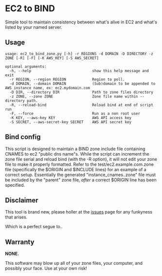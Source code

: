 # EC2 to BIND
Simple tool to maintain consistency between what's alive in EC2 and what's listed by your named server.

## Usage
    usage: ec2_to_bind_zone.py [-h] -r REGIONS -d DOMAIN -D DIRECTORY -z ZONE [-R] [-F] [-K AWS_KEY] [-S AWS_SECRET]

    optional arguments:
      -h, --help                            show this help message and exit
      -r REGION, --region REGION            Region to poll.
      -d DOMAIN, --domain DOMAIN            (Sub)domain to be appended to AWS instance name, ex: ec2.mydomain.com
      -D DIR, --directory DIR               Path to zone files directory
      -z ZONE, --zone ZONE                  Zone file name within --directory path.
      -R, --reload-bind                     Reload bind at end of script run
      -F, --force                           Run as a non root user
      -K KEY, --aws-key KEY                 AWS API access key
      -S SECRET, --aws-secret-key SECRET    AWS API secret key

## Bind config

This script is designed to maintain a BIND zone include file containing CNAMES to ec2 "public dns name"s. While the script can increment the zone file serial and reload bind (with the -R option), it will not edit your zone file to make it properly formatted. Refer to the test/ec2.example.com.zone file (specifically the $ORIGIN and $INCLUDE lines) for an example of a correct setup. Essentially the generated "instance_cnames.<domain>.zone" file must be included by the "parent" zone file, _after_ a correct $ORIGIN line has been specified.

## Disclaimer

This tool is brand new, please holler at the [issues](https://github.com/drags/ec2_dns/issues) page for any funkyness that arises.

Which is a perfect segue to..

## Warranty

**NONE.**

This software may blow up all of your zone files, your computer, and possibly your face. Use at your own risk!
